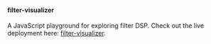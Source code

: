 #### filter-visualizer
A JavaScript playground for exploring filter DSP. Check out the live deployment here: [filter-visualizer](https://hgroenenboom.github.io/filter-visualizer/).
